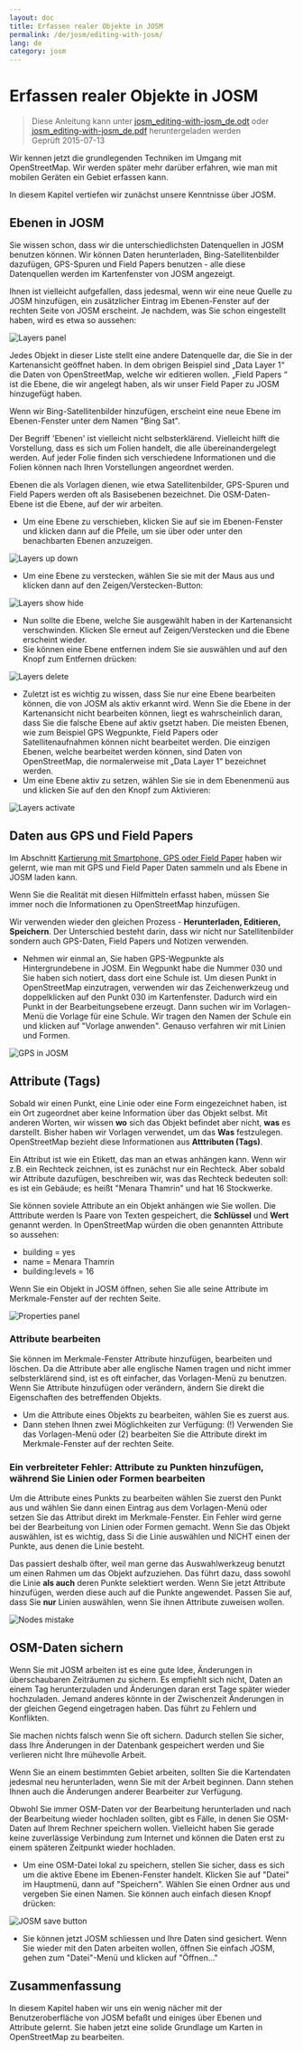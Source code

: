 ```yaml
---
layout: doc
title: Erfassen realer Objekte in JOSM
permalink: /de/josm/editing-with-josm/
lang: de
category: josm
---
```


Erfassen realer Objekte in JOSM
==================

> Diese Anleitung kann unter [josm_editing-with-josm_de.odt](/files/josm_editing-with-josm_de.odt) oder [josm_editing-with-josm_de.pdf](/files/josm_editing-with-josm_de.pdf) heruntergeladen werden  
> Geprüft 2015-07-13  

Wir kennen jetzt die grundlegenden Techniken im Umgang mit OpenStreetMap.
Wir werden später mehr darüber erfahren, wie man mit mobilen Geräten ein Gebiet erfassen kann.  

In diesem Kapitel vertiefen wir zunächst unsere Kenntnisse 
über JOSM.

Ebenen in JOSM
-----------
Sie wissen schon, dass wir die unterschiedlichsten Datenquellen
in JOSM benutzen können. Wir können Daten herunterladen, Bing-Satellitenbilder dazufügen,
GPS-Spuren und Field Papers benutzen - alle diese Datenquellen werden 
im Kartenfenster von JOSM angezeigt.

Ihnen ist vielleicht aufgefallen, dass jedesmal, wenn wir eine neue Quelle zu JOSM hinzufügen, ein zusätzlicher Eintrag
im Ebenen-Fenster auf der rechten Seite von JOSM erscheint. Je nachdem,
was Sie schon eingestellt haben, wird es etwa so aussehen:

![Layers panel][]

Jedes Objekt in dieser Liste stellt eine andere Datenquelle dar, die 
Sie in der Kartenansicht geöffnet haben. In dem obrigen Beispiel sind „Data Layer 1“ 
die Daten von OpenStreetMap, welche wir editieren wollen. „Field Papers “ 
ist die Ebene, die wir angelegt haben, als wir unser Field Paper zu JOSM hinzugefügt haben.

Wenn wir Bing-Satellitenbilder hinzufügen, erscheint eine neue Ebene im Ebenen-Fenster unter dem Namen "Bing Sat".

Der Begriff 'Ebenen' ist vielleicht nicht selbsterklärend. Vielleicht hilft die Vorstellung, dass es
sich um Folien handelt, die alle übereinandergelegt werden.
Auf jeder Folie finden sich verschiedene Informationen und die Folien
können nach Ihren Vorstellungen angeordnet werden.

Ebenen die als Vorlagen dienen, wie etwa Satellitenbilder, GPS-Spuren und Field Papers
werden oft als Basisebenen bezeichnet. Die OSM-Daten-Ebene ist die Ebene, auf der wir arbeiten.

- Um eine Ebene zu verschieben, klicken Sie auf sie im Ebenen-Fenster und klicken dann auf
    die Pfeile, um sie über oder unter den benachbarten Ebenen anzuzeigen.

![Layers up down][]

- Um eine Ebene zu verstecken, wählen Sie sie mit der Maus aus und 
    klicken dann auf den Zeigen/Verstecken-Button:

![Layers show hide][]

- Nun sollte die Ebene, welche Sie ausgewählt haben in der Kartenansicht verschwinden. 
    Klicken SIe erneut auf Zeigen/Verstecken und die Ebene erscheint wieder.
- Sie können eine Ebene entfernen indem Sie sie auswählen und auf den
    Knopf zum Entfernen drücken:

![Layers delete][]

- Zuletzt ist es wichtig zu wissen, dass Sie nur eine Ebene bearbeiten können, 
    die von JOSM als aktiv erkannt wird. Wenn Sie die Ebene in der Kartenansicht nicht bearbeiten können,
     liegt es wahrscheinlich daran, dass Sie die falsche Ebene 
    auf aktiv gsetzt haben. Die meisten Ebenen, wie zum Beispiel GPS Wegpunkte, Field 
    Papers oder Satellitenaufnahmen können nicht bearbeitet werden. Die einzigen Ebenen, 
    welche bearbeitet werden können, sind Daten von OpenStreetMap, die normalerweise mit 
    „Data Layer 1“ bezeichnet werden.
- Um eine Ebene aktiv zu setzen, wählen Sie sie in dem Ebenenmenü aus und klicken Sie auf den 
    den Knopf zum Aktivieren:

![Layers activate][]


Daten aus GPS und Field Papers
-------------------------------
Im Abschnitt [Kartierung mit Smartphone, GPS oder Field Paper](/de/mobile-mapping/) haben wir gelernt, wie man mit GPS
und Field Paper Daten sammeln und als Ebene in JOSM laden kann.

Wenn Sie die Realität mit diesen Hilfmitteln erfasst haben, müssen Sie immer noch
die Informationen zu OpenStreetMap hinzufügen.

Wir verwenden wieder den gleichen Prozess - **Herunterladen,
Editieren, Speichern**. Der Unterschied besteht darin, dass wir nicht nur Satellitenbilder
sondern auch GPS-Daten, Field Papers
und Notizen verwenden.

- Nehmen wir einmal an, Sie haben GPS-Wegpunkte als Hintergrundebene
    in JOSM. Ein Wegpunkt habe die Nummer 030 und
    Sie haben sich notiert, dass dort eine Schule ist. Um diesen Punkt
    in OpenStreetMap einzutragen, verwenden wir das Zeichenwerkzeug und 
    doppelklicken auf den Punkt 030 im Kartenfenster. Dadurch wird
    ein Punkt in der Bearbeitungsebene erzeugt. Dann suchen wir im Vorlagen-Menü die Vorlage für
    eine Schule. Wir tragen den Namen der Schule ein und klicken auf "Vorlage anwenden".  Genauso
    verfahren wir mit Linien und Formen.

![GPS in JOSM][]

Attribute (Tags)
----
Sobald wir einen Punkt, eine Linie oder eine Form eingezeichnet haben, ist ein Ort zugeordnet aber keine Information über das Objekt selbst.
Mit anderen Worten, wir wissen **wo** sich das Objekt befindet
aber nicht, **was** es darstellt. Bisher haben wir Vorlagen verwendet,
um das **Was** festzulegen. OpenStreetMap
bezieht diese Informationen aus **Atttributen (Tags)**.

Ein Attribut ist wie ein Etikett, das man an etwas anhängen kann. Wenn wir z.B.
ein Rechteck zeichnen, ist es zunächst nur ein Rechteck. Aber sobald wir Attribute dazufügen,
beschreiben wir, was das Rechteck bedeuten soll: es ist ein Gebäude; es heißt
"Menara Thamrin" und hat 16 Stockwerke.

Sie können soviele Attribute an ein Objekt anhängen wie Sie wollen. Die Atttribute werden
ls Paare von Texten gespeichert, die **Schlüssel** und **Wert** genannt werden.
In OpenStreetMap würden die oben genannten Attribute so aussehen:

-   building = yes
-   name = Menara Thamrin
-   building:levels = 16

Wenn Sie ein Objekt in JOSM öffnen, sehen Sie alle seine Attribute
im Merkmale-Fenster auf der rechten Seite.

![Properties panel][]

### Attribute bearbeiten
Sie können im Merkmale-Fenster Attribute hinzufügen, bearbeiten und löschen. Da die Attribute aber
alle englische Namen tragen und nicht immer selbsterklärend sind, ist
es oft einfacher, das Vorlagen-Menü zu benutzen. Wenn Sie Attribute hinzufügen oder verändern, ändern Sie direkt
die Eigenschaften des betreffenden Objekts.

- Um die Attribute eines Objekts zu bearbeiten, wählen Sie es zuerst aus.
- Dann stehen Ihnen zwei Möglichkeiten zur Verfügung: (!) Verwenden Sie das Vorlagen-Menü
    oder (2) bearbeiten Sie die Attribute direkt im Merkmale-Fenster auf der rechten Seite. 

### Ein verbreiteter Fehler: Attribute zu Punkten hinzufügen, während Sie Linien oder Formen bearbeiten
Um die Attribute eines Punkts zu bearbeiten wählen Sie zuerst
den Punkt aus und wählen Sie dann einen Eintrag aus dem Vorlagen-Menü oder setzen Sie das Attribut
direkt im Merkmale-Fenster. Ein Fehler wird gerne bei der Bearbeitung von 
Linien oder Formen gemacht. Wenn Sie das Objekt auswählen, ist es wichtig, dass Si
die Linie auswählen und NICHT einen der Punkte, aus denen die Linie besteht.

Das passiert deshalb öfter, weil man gerne das Auswahlwerkzeug benutzt um einen Rahmen
um das Objekt aufzuziehen. Das führt dazu, dass sowohl die Linie **als auch** deren Punkte selektiert werden. Wenn Sie jetzt Attribute hinzufügen, werden diese auch auf die Punkte
angewendet. Passen Sie auf, dass Sie **nur** Linien auswählen, wenn Sie
ihnen Attribute zuweisen
wollen.

![Nodes mistake][]

OSM-Daten sichern
----------------
Wenn Sie mit JOSM arbeiten ist es eine gute Idee, Änderungen 
in überschaubaren Zeiträumen zu sichern. Es empfiehlt sich nicht, Daten
an einem Tag herunterzuladen und Änderungen daran erst Tage später wieder hochzuladen. Jemand
anderes könnte in der Zwischenzeit Änderungen in der gleichen Gegend eingetragen haben. Das führt zu Fehlern und Konflikten.

Sie machen nichts falsch wenn Sie oft sichern. Dadurch stellen Sie sicher,
dass Ihre Änderungen in der Datenbank gespeichert werden und Sie verlieren nicht Ihre mühevolle Arbeit.

Wenn Sie an einem bestimmten Gebiet arbeiten, sollten Sie die Kartendaten
jedesmal neu herunterladen, wenn Sie mit der Arbeit beginnen. Dann stehen Ihnen auch die Änderungen anderer Bearbeiter zur Verfügung.

Obwohl Sie immer OSM-Daten vor der Bearbeitung herunterladen und nach der Bearbeitung wieder hochladen sollten,
gibt es Fälle, in denen Sie OSM-Daten
auf Ihrem Rechner speichern wollen. Vielleicht haben Sie gerade keine zuverlässige
Verbindung zum Internet und können die Daten erst zu einem späteren Zeitpunkt
wieder hochladen.

- Um eine OSM-Datei lokal zu speichern, stellen Sie sicher, dass es sich um die aktive Ebene im 
    Ebenen-Fenster handelt. Klicken Sie auf "Datei" im Hauptmenü, dann auf "Speichern".
    Wählen Sie einen Ordner aus und vergeben Sie einen Namen. Sie können auch 
    einfach diesen Knopf drücken:

![JOSM save button][]

- Sie können jetzt JOSM schliessen und Ihre Daten sind gesichert. Wenn Sie wieder
    mit den Daten arbeiten wollen, öffnen Sie einfach JOSM, gehen zum "Datei"-Menü und
    klicken auf "Öffnen..."

Zusammenfassung
-------
In diesem Kapitel haben wir uns ein wenig nächer mit der Benutzeroberfläche von JOSM befaßt und einiges 
über Ebenen und Attribute gelernt. Sie haben jetzt eine solide Grundlage um Karten in
OpenStreetMap zu bearbeiten.


[Layers panel]: /images/josm/josm_layers-panel.png
[Layers up down]: /images/josm/josm_layers-panel-up-down.png
[Layers show hide]: /images/josm/josm_layers-panel-show-hide.png
[Layers delete]: /images/josm/josm_layers-panel-delete.png
[Layers activate]: /images/josm/josm_layers-panel-activate.png
[GPS in JOSM]: /images/josm/josm_gps-layer.png
[Properties panel]: /images/josm/josm_properties-panel.png
[Nodes mistake]: /images/josm/josm_nodes-selected-mistake.png
[JOSM save button]: /images/josm/josm_save-button.png